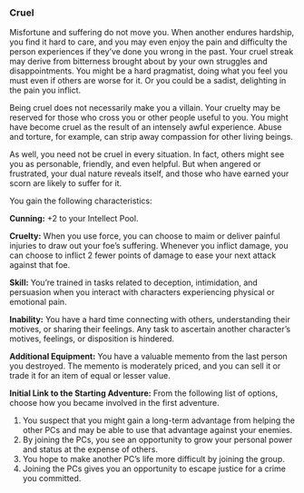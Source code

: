 ### Cruel

<!-- P, ID: 050312 -->

Misfortune and suffering do not move you. When another endures hardship, you find it hard to care, and you may even enjoy the pain and difficulty the person experiences if they’ve done you wrong in the past. Your cruel streak may derive from bitterness brought about by your own struggles and disappointments. You might be a hard pragmatist, doing what you feel you must even if others are worse for it. Or you could be a sadist, delighting in the pain you inflict.

<!-- P, ID: 050313 -->

Being cruel does not necessarily make you a villain. Your cruelty may be reserved for those who cross you or other people useful to you. You might have become cruel as the result of an intensely awful experience. Abuse and torture, for example, can strip away compassion for other living beings.

<!-- P, ID: 050314 -->

As well, you need not be cruel in every situation. In fact, others might see you as personable, friendly, and even helpful. But when angered or frustrated, your dual nature reveals itself, and those who have earned your scorn are likely to suffer for it.

<!-- P, ID: 050315 -->

You gain the following characteristics:

<!-- P, ID: 050316 -->

**Cunning:** +2 to your Intellect Pool.

<!-- P, ID: 050317 -->

**Cruelty:** When you use force, you can choose to maim or deliver painful injuries to draw out your foe’s suffering. Whenever you inflict damage, you can choose to inflict 2 fewer points of damage to ease your next attack against that foe.

<!-- P, ID: 050318 -->

**Skill:** You’re trained in tasks related to deception, intimidation, and persuasion when you interact with characters experiencing physical or emotional pain.

<!-- P, ID: 050319 -->

**Inability:** You have a hard time connecting with others, understanding their motives, or sharing their feelings. Any task to ascertain another character’s motives, feelings, or disposition is hindered.

<!-- P, ID: 050320 -->

**Additional Equipment:** You have a valuable memento from the last person you destroyed. The memento is moderately priced, and you can sell it or trade it for an item of equal or lesser value.

<!-- P, ID: 050321 -->

**Initial Link to the Starting Adventure:** From the following list of options, choose how you became involved in the first adventure.

<!-- L, ID: 050322 -->

1. You suspect that you might gain a long-term advantage from helping the other PCs and may be able to use that advantage against your enemies.
2. By joining the PCs, you see an opportunity to grow your personal power and status at the expense of others.
3. You hope to make another PC’s life more difficult by joining the group.
4. Joining the PCs gives you an opportunity to escape justice for a crime you committed.

<!-- /L -->

